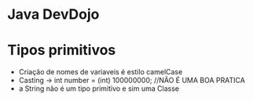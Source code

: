 # Java DevDojo

# Tipos primitivos

- Criação de nomes de variaveis é estilo camelCase 
- Casting -> int number = (int) 100000000; //NÃO É UMA BOA PRATICA 
- a String não é um tipo primitivo e sim uma Classe